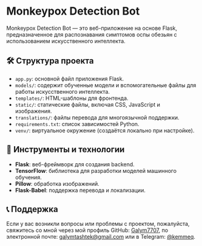 # Monkeypox Detection Bot

Monkeypox Detection Bot — это веб-приложение на основе Flask, предназначенное для распознавания симптомов оспы обезьян с использованием искусственного интеллекта.

## 🛠 Структура проекта

- `app.py`: основной файл приложения Flask.
- `models/`: содержит обученные модели и вспомогательные файлы для работы искусственного интеллекта.
- `templates/`: HTML-шаблоны для фронтенда.
- `static/`: статические файлы, включая CSS, JavaScript и изображения.
- `translations/`: файлы перевода для многоязычной поддержки.
- `requirements.txt`: список зависимостей Python.
- `venv/`: виртуальное окружение (создаётся локально при настройке).

## 🧰 Инструменты и технологии

- **Flask**: веб-фреймворк для создания backend.
- **TensorFlow**: библиотека для разработки моделей машинного обучения.
- **Pillow**: обработка изображений.
- **Flask-Babel**: поддержка перевода и локализации.


## 📞 Поддержка

Если у вас возникли вопросы или проблемы с проектом, пожалуйста, свяжитесь со мной через мой профиль GitHub: [Galym7707](https://github.com/Galym7707),
по электронной почте: galymtashtek@gmail.com или в Telegram: [@kemmeq](https://t.me/kemmeq).
